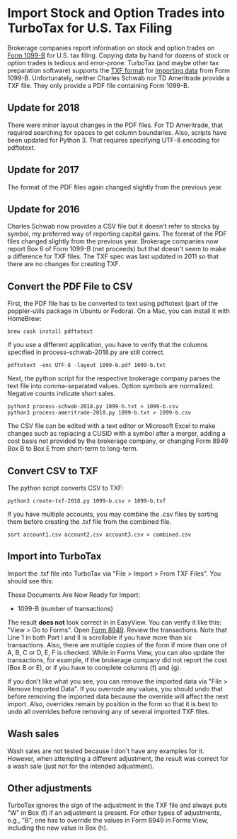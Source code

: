 # Import Stock and Option Trades into TurboTax for U.S. Tax Filing

Brokerage companies report information on stock and option trades on
[Form 1099-B](https://www.irs.gov/pub/irs-pdf/i1099b.pdf) for U.S. tax
filing.  Copying data by hand for dozens of stock or option trades is
tedious and error-prone.  TurboTax (and maybe other tax preparation
software) supports the [TXF
format](https://web.archive.org/web/20121103033816/https://turbotax.intuit.com/txf/TXF042.jsp) for [importing 
data](https://ttlc.intuit.com/questions/1899278-how-do-i-import-from-the-txf-file)
from Form 1099-B.  Unfortunately, neither Charles Schwab nor TD
Ameritrade provide a TXF file.  They only provide a PDF file
containing Form 1099-B.

## Update for 2018

There were minor layout changes in the PDF files.  For TD Ameritrade, that
required searching for spaces to get column boundaries.  Also, scripts have
been updated for Python 3.  That requires specifying UTF-8 encoding for
pdftotext.

## Update for 2017

The format of the PDF files again changed slightly from the previous year.

## Update for 2016

Charles Schwab now provides a CSV file but it doesn't refer to stocks by
symbol, my preferred way of reporting capital gains.  The format of the PDF
files changed slightly from the previous year.  Brokerage companies now report
Box 6 of Form 1099-B (net proceeds) but that doesn't seem to make a difference
for TXF files.  The TXF spec was last updated in 2011 so that there are no
changes for creating TXF.

## Convert the PDF File to CSV

First, the PDF file has to be converted to text using pdftotext (part of the
poppler-utils package in Ubuntu or Fedora).  On a Mac, you can install it with
HomeBrew:

    brew cask install pdftotext

If you use a different application, you have to verify that the columns
specified in process-schwab-2018.py are still correct.

    pdftotext -enc UTF-8 -layout 1099-b.pdf 1099-b.txt

Next, the python script for the respective brokerage company parses the text
file into comma-separated values.  Option symbols are normalized.  Negative
counts indicate short sales.

    python3 process-schwab-2018.py 1099-b.txt > 1099-b.csv
    python3 process-ameritrade-2018.py 1099-b.txt > 1099-b.csv

The CSV file can be edited with a text editor or Microsoft Excel to make
changes such as replacing a CUSID with a symbol after a merger, adding a cost
basis not provided by the brokerage company, or changing Form 8949 Box B to
Box E from short-term to long-term.

## Convert CSV to TXF

The python script converts CSV to TXF:

    python3 create-txf-2018.py 1099-b.csv > 1099-b.txf

If you have multiple accounts, you may combine the .csv files by sorting them
before creating the .txf file from the combined file.

    sort account1.csv account2.csv account3.csv > combined.csv

## Import into TurboTax

Import the .txf file into TurboTax via "File > Import > From TXF Files".  You
should see this:

These Documents Are Now Ready for Import:

- 1099-B (number of transactions)

The result **does not** look correct in in EasyView.  You can verify it like
this: "View > Go to Forms".  Open [Form
8949](https://www.irs.gov/pub/irs-pdf/i8949.pdf).  Review the transactions.  Note
that Line 1 in both Part I and II is scrollable if you have more than six
transactions.  Also, there are multiple copies of the form if more than one of
A, B, C or D, E, F is checked.  While in Forms View, you can also update the
transactions, for example, if the brokerage company did not report the cost
(Box B or E), or if you have to complete columns (f) and (g).

If you don't like what you see, you can remove the imported data via
"File > Remove Imported Data".  If you overrode any values, you should undo
that before removing the imported data because the override will affect the
next import.  Also, overrides remain by position in the form so that it is best
to undo all overrides before removing any of several imported TXF files.

## Wash sales

Wash sales are not tested because I don't have any examples for it.  However,
when attempting a different adjustment, the result was correct for a wash sale
(just not for the intended adjustment).

## Other adjustments

TurboTax ignores the sign of the adjustment in the TXF file and always
puts "W" in Box (f) if an adjustment is present.  For other types of
adjustments, e.g., "B", one has to override the values in Form 8949 in Forms
View, including the new value in Box (h).
